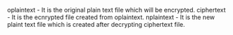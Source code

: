 oplaintext - It is the original plain text file which will be encrypted.
ciphertext - It is the ecnrypted file created from oplaintext.
nplaintext - It is the new plaint text file which is created after decrypting ciphertext file.
